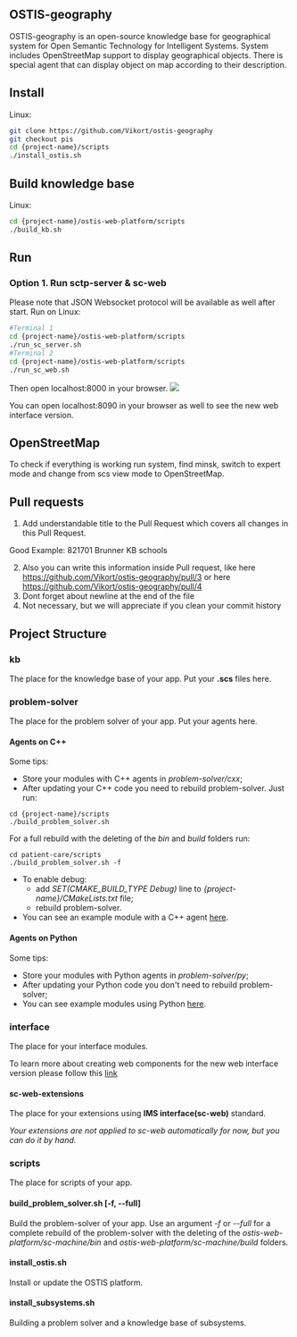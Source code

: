 ## OSTIS-geography
OSTIS-geography is an open-source knowledge base for geographical system for Open Semantic Technology for Intelligent Systems. System includes OpenStreetMap support to display geographical objects. There is special agent that can display object on map according to their description.

## Install

Linux:
```sh
git clone https://github.com/Vikort/ostis-geography
git checkout pis
cd {project-name}/scripts
./install_ostis.sh
```

## Build knowledge base
Linux:
```sh
cd {project-name}/ostis-web-platform/scripts
./build_kb.sh
```

## Run
### Option 1. Run sctp-server & sc-web
Please note that JSON Websocket protocol will be available as well after start.
Run on Linux:
```sh
#Terminal 1
cd {project-name}/ostis-web-platform/scripts
./run_sc_server.sh
#Terminal 2
cd {project-name}/ostis-web-platform/scripts
./run_sc_web.sh
```

Then open localhost:8000 in your browser.
![](https://i.imgur.com/6SehI5s.png)

You can open localhost:8090 in your browser as well to see the new web interface version.

## OpenStreetMap
To check if everything is working run system, find minsk, switch to expert mode and change from scs view mode to OpenStreetMap.

## Pull requests
1. Add understandable title to the Pull Request which covers all changes in this Pull Request.

Good Example:
821701 Brunner KB schools

2. Also you can write this information inside Pull request, like here https://github.com/Vikort/ostis-geography/pull/3 or here https://github.com/Vikort/ostis-geography/pull/4
3. Dont forget about newline at the end of the file
4. Not necessary, but we will appreciate if you clean your commit history

## Project Structure

### kb
The place for the knowledge base of your app. Put your **.scs** files here.

### problem-solver
The place for the problem solver of your app. Put your agents here.

#### Agents on C++
Some tips:
- Store your modules with C++ agents in *problem-solver/cxx*;
- After updating your C++ code you need to rebuild problem-solver. Just run:  
```
cd {project-name}/scripts
./build_problem_solver.sh
```
For a full rebuild with the deleting of the *bin* and *build* folders run:
```
cd patient-care/scripts
./build_problem_solver.sh -f
```

- To enable debug:
    * add *SET(CMAKE_BUILD_TYPE Debug)* line 
    to *{project-name}/CMakeLists.txt* file;
    * rebuild problem-solver.
- You can see an example module with a C++ agent [here](problem-solver/cxx/exampleModule/README.md).

#### Agents on Python
Some tips:
- Store your modules with Python agents in *problem-solver/py*;
- After updating your Python code you don't need to rebuild problem-solver;
- You can see example modules using Python [here](problem-solver/py). 

### interface

The place for your interface modules.

To learn more about creating web components for the new web interface version please follow this [link](https://github.com/MikhailSadovsky/sc-machine/tree/example/web/client)

#### sc-web-extensions
The place for your extensions using **IMS interface(sc-web)** standard. 

*Your extensions are not applied to sc-web automatically for now, but you can do it by hand.*

### scripts
The place for scripts of your app.

#### build_problem_solver.sh [-f, --full]
Build the problem-solver of your app. Use an argument *-f* or *--full* for a complete rebuild of the problem-solver with the deleting of the *ostis-web-platform/sc-machine/bin* and *ostis-web-platform/sc-machine/build* folders.

#### install_ostis.sh
Install or update the OSTIS platform.

#### install_subsystems.sh
Building a problem solver and a knowledge base of subsystems.